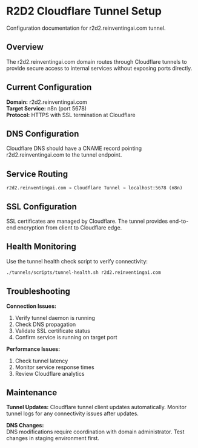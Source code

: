 # R2D2 Cloudflare Tunnel Setup

Configuration documentation for r2d2.reinventingai.com tunnel.

## Overview

The r2d2.reinventingai.com domain routes through Cloudflare tunnels to provide secure access to internal services without exposing ports directly.

## Current Configuration

**Domain:** r2d2.reinventingai.com  
**Target Service:** n8n (port 5678)  
**Protocol:** HTTPS with SSL termination at Cloudflare

## DNS Configuration

Cloudflare DNS should have a CNAME record pointing r2d2.reinventingai.com to the tunnel endpoint.

## Service Routing

```
r2d2.reinventingai.com → Cloudflare Tunnel → localhost:5678 (n8n)
```

## SSL Configuration

SSL certificates are managed by Cloudflare. The tunnel provides end-to-end encryption from client to Cloudflare edge.

## Health Monitoring

Use the tunnel health check script to verify connectivity:

```bash
./tunnels/scripts/tunnel-health.sh r2d2.reinventingai.com
```

## Troubleshooting

**Connection Issues:**
1. Verify tunnel daemon is running
2. Check DNS propagation
3. Validate SSL certificate status
4. Confirm service is running on target port

**Performance Issues:**
1. Check tunnel latency
2. Monitor service response times
3. Review Cloudflare analytics

## Maintenance

**Tunnel Updates:**
Cloudflare tunnel client updates automatically. Monitor tunnel logs for any connectivity issues after updates.

**DNS Changes:**  
DNS modifications require coordination with domain administrator. Test changes in staging environment first.